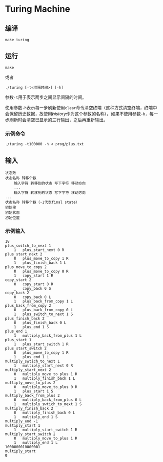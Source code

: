 # Turing Machine

## 编译

```
make turing
```

## 运行

```
make
```

或者

```
./turing [-t<间隔时间>] [-h]
```

参数`-t`用于表示两步之间显示间隔的时间。

使用参数`-h`表示每一步刷新使用`clear`命令清空终端（这种方式清空终端，终端中会保留历史数据，故使用***h****istory*作为这个参数的名称），如果不使用参数`-h`，每一步刷新时会清空已显示的三行输出，之后再重新输出。

### 示例命令

```
./turing -t100000 -h < prog/plus.txt
```

## 输入

```
状态数
状态名称 转移个数
	输入字符 转移到的状态 写下字符 移动方向
	...
	输入字符 转移到的状态 写下字符 移动方向
...
状态名称 转移个数（-1代表final state）
初始串
初始状态
初始位置
```

### 示例输入

```
18
plus_switch_to_next 1
	1	plus_start_next 0 R
plus_start_next 2
	0	plus_move_to_copy 1 R
	1	plus_finish_back 1 L
plus_move_to_copy 2
	0	plus_move_to_copy 0 R
	1	copy_start 1 R
copy_start 2
	0	copy_start 0 R
	_	copy_back 0 S
copy_back 2
	0	copy_back 0 L
	1	plus_back_from_copy 1 L
plus_back_from_copy 2
	0	plus_back_from_copy 0 L
	1	plus_switch_to_next 1 S
plus_finish_back 2
	0	plus_finish_back 0 L
	1	plus_end 1 S
plus_end 1
	1	multiply_back_from_plus 1 L
plus_start 1
	1	plus_start_switch 1 R
plus_start_switch 2
	0	plus_move_to_copy 1 R
	1	plus_end 1 L
multiply_swtich_to_next 1
	1	multiply_start_next 0 R
multiply_start_next 2
	0	multiply_move_to_plus 1 R
	1	multiply_finish_back 1 L
multiply_move_to_plus 2
	0	multiply_move_to_plus 0 R
	1	plus_start 1 S
multiply_back_from_plus 2
	0	multiply_back_from_plus 0 L
	1	multiply_swtich_to_next 1 S
multiply_finish_back 2
	0	multiply_finish_back 0 L
	1	multiply_end 1 S
multiply_end -1
multiply_start 1
	1	multiply_start_switch 1 R
multiply_start_switch 2
	0	multiply_move_to_plus 1 R
	1	multiply_end 1 L
1000000010000001
multiply_start
0
```